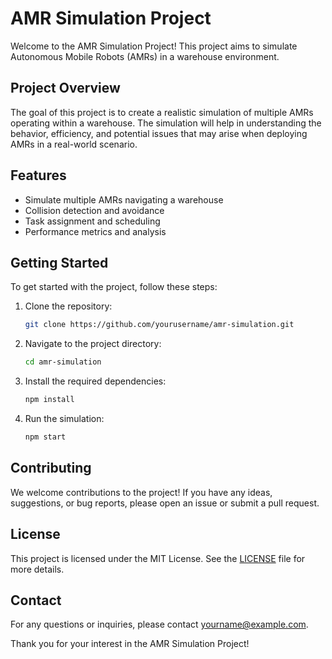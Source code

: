 # AMR Simulation Project

Welcome to the AMR Simulation Project! This project aims to simulate Autonomous Mobile Robots (AMRs) in a warehouse environment.

## Project Overview

The goal of this project is to create a realistic simulation of multiple AMRs operating within a warehouse. The simulation will help in understanding the behavior, efficiency, and potential issues that may arise when deploying AMRs in a real-world scenario.

## Features

- Simulate multiple AMRs navigating a warehouse
- Collision detection and avoidance
- Task assignment and scheduling
- Performance metrics and analysis

## Getting Started

To get started with the project, follow these steps:

1. Clone the repository:
    ```sh
    git clone https://github.com/yourusername/amr-simulation.git
    ```
2. Navigate to the project directory:
    ```sh
    cd amr-simulation
    ```
3. Install the required dependencies:
    ```sh
    npm install
    ```
4. Run the simulation:
    ```sh
    npm start
    ```

## Contributing

We welcome contributions to the project! If you have any ideas, suggestions, or bug reports, please open an issue or submit a pull request.

## License

This project is licensed under the MIT License. See the [LICENSE](LICENSE) file for more details.

## Contact

For any questions or inquiries, please contact [yourname@example.com](mailto:yourname@example.com).

Thank you for your interest in the AMR Simulation Project!